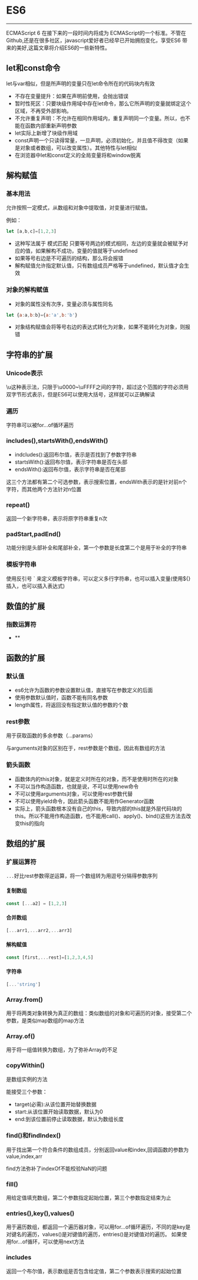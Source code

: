 # ES6

---

ECMAScript 6 在接下来的一段时间内将成为 ECMAScript的一个标准。不管在Github,还是在很多社区，javascript爱好者已经早已开始拥抱变化，享受ES6 带来的美好,这篇文章将介绍ES6的一些新特性。

## let和const命令

let与var相似，但是所声明的变量只在let命令所在的代码块内有效

* 不存在变量提升：如果在声明前使用，会抛出错误
* 暂时性死区：只要块级作用域中存在let命令，那么它所声明的变量就绑定这个区域，不再受外部影响。
* 不允许重复声明：不允许在相同作用域内，重复声明同一个变量。所以，也不能在函数内部重新声明参数
* let实际上新增了块级作用域
* const声明一个只读得常量，一旦声明，必须初始化，并且值不得改变（如果是对象或者数组，可以改变属性）。其他特性与let相似
* 在浏览器中let和const定义的全局变量将和window脱离

## 解构赋值

### 基本用法

允许按照一定模式，从数组和对象中提取值，对变量进行赋值。

例如：

```javascript
let [a,b,c]=[1,2,3]
```

* 这种写法属于 模式匹配 只要等号两边的模式相同，左边的变量就会被赋予对应的值，如果解构不成功，变量的值就等于undefined
* 如果等号右边是不可遍历的结构，那么将会报错
* 解构赋值允许指定默认值，只有数组成员严格等于undefined，默认值才会生效

### 对象的解构赋值

* 对象的属性没有次序，变量必须与属性同名

```javascript
let {a:a,b:b}={a:'a',b:'b'}
```
* 对象结构赋值会将等号右边的表达式转化为对象，如果不能转化为对象，则报错

## 字符串的扩展

### Unicode表示

\u这种表示法，只限于\u0000~\uFFFF之间的字符，超过这个范围的字符必须用双字节形式表示，但是ES6可以使用大括号，这样就可以正确解读

### 遍历

字符串可以被for...of循环遍历

### includes(),startsWith(),endsWith()

* indcludes():返回布尔值，表示是否找到了参数字符串
* startsWith():返回布尔值，表示字符串是否在头部
* endsWith():返回布尔值，表示字符串是否在尾部

这三个方法都有第二个可选参数，表示搜索位置，endsWith表示的是针对前n个字符，而其他两个方法针对n位置

### repeat()

返回一个新字符串，表示将原字符串重复n次

### padStart,padEnd()

功能分别是头部补全和尾部补全，第一个参数是长度第二个是用于补全的字符串

### 模板字符串

使用反引号 ` 来定义模板字符串，可以定义多行字符串，也可以插入变量(使用${}插入，也可以插入表达式)

## 数值的扩展

### 指数运算符

* \*\*

## 函数的扩展

### 默认值

* es6允许为函数的参数设置默认值，直接写在参数定义的后面
* 使用参数默认值时，函数不能有同名参数
* length属性，将返回没有指定默认值的参数的个数

### rest参数

用于获取函数的多余参数（...params）

与arguments对象的区别在于，rest参数是个数组，因此有数组的方法

### 箭头函数

* 函数体内的this对象，就是定义时所在的对象，而不是使用时所在的对象
* 不可以当作构造函数，也就是说，不可以使用new命令
* 不可以使用arguments对象，可以使用rest参数代替
* 不可以使用yield命令，因此箭头函数不能用作Generator函数
* 实际上，箭头函数根本没有自己的this，导致内部的this就是外层代码块的this。所以不能用作构造函数，也不能用call()、apply()、bind()这些方法去改变this的指向

## 数组的扩展

### 扩展运算符

`...`好比rest参数得逆运算，将一个数组转为用逗号分隔得参数序列

#### 复制数组

```js
const [...a2] = [1,2,3]
```

#### 合并数组

```js
[...arr1,...arr2,...arr3]
```

#### 解构赋值

```js
const [first,...rest]=[1,2,3,4,5]
```

#### 字符串

```js
[...'string']
```

### Array.from()

用于将两类对象转换为真正的数组：类似数组的对象和可遍历的对象，接受第二个参数，是类似map数组的map方法

### Array.of()

用于将一组值转换为数组，为了弥补Array的不足

### copyWithin()

是数组实例的方法

能接受三个参数：
* target(必需):从该位置开始替换数据
* start:从该位置开始读取数据，默认为0
* end:到该位置前停止读取数据，默认为数组长度

### find()和findIndex()

用于找出第一个符合条件的数组成员，分别返回value和index,回调函数的参数为value,index,arr

find方法弥补了indexOf不能校验NaN的问题

### fill()

用给定值填充数组，第二个参数指定起始位置，第三个参数指定结束为止

### entries(),key(),values()

用于遍历数组，都返回一个遍历器对象，可以用for...of循环遍历，不同的是key是对键名的遍历，values()是对键值的遍历，entries()是对键值对的遍历。
如果使用for...of循环，可以使用next方法

### includes

返回一个布尔值，表示数组是否包含给定值，第二个参数表示搜索的起始位置

